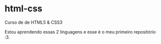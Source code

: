 # html-css
Curso de de HTML5 & CSS3

Estou aprendendo essas 2 linguagens e esse é o meu primeiro repositório :3.
